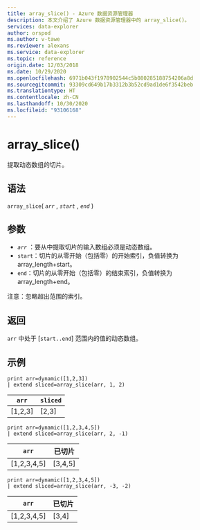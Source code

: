 ```yaml
---
title: array_slice() - Azure 数据资源管理器
description: 本文介绍了 Azure 数据资源管理器中的 array_slice()。
services: data-explorer
author: orspod
ms.author: v-tawe
ms.reviewer: alexans
ms.service: data-explorer
ms.topic: reference
origin.date: 12/03/2018
ms.date: 10/29/2020
ms.openlocfilehash: 6971b043f1978902544c5b080285188754206a8d
ms.sourcegitcommit: 93309cd649b17b3312b3b52cd9ad1de6f3542beb
ms.translationtype: HT
ms.contentlocale: zh-CN
ms.lasthandoff: 10/30/2020
ms.locfileid: "93106168"
---
```

# <a name="array_slice"></a>array_slice()

提取动态数组的切片。

## <a name="syntax"></a>语法

`array_slice`( *`arr`* , *`start`* , *`end`* )

## <a name="arguments"></a>参数

* *`arr`* ：要从中提取切片的输入数组必须是动态数组。
* `start`：切片的从零开始（包括零）的开始索引，负值转换为 array_length+start。
* `end`：切片的从零开始（包括零）的结束索引，负值转换为 array_length+end。

注意：忽略超出范围的索引。

## <a name="returns"></a>返回

`arr` 中处于 [`start..end`] 范围内的值的动态数组。

## <a name="examples"></a>示例

<!-- csl: https://help.kusto.chinacloudapi.cn:443/Samples -->
```kusto
print arr=dynamic([1,2,3]) 
| extend sliced=array_slice(arr, 1, 2)
```
|`arr`|`sliced`|
|---|---|
|[1,2,3]|[2,3]|

<!-- csl: https://help.kusto.chinacloudapi.cn:443/Samples -->
```kusto
print arr=dynamic([1,2,3,4,5]) 
| extend sliced=array_slice(arr, 2, -1)
```
|`arr`|已切片|
|---|---|
|[1,2,3,4,5]|[3,4,5]|

<!-- csl: https://help.kusto.chinacloudapi.cn:443/Samples -->
```kusto
print arr=dynamic([1,2,3,4,5]) 
| extend sliced=array_slice(arr, -3, -2)
```
|`arr`|已切片|
|---|---|
|[1,2,3,4,5]|[3,4]|
